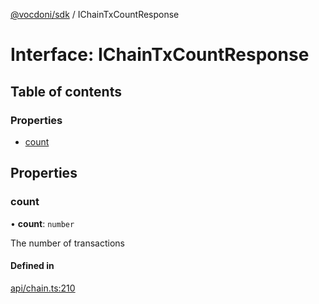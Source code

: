 [@vocdoni/sdk](/sdk) / IChainTxCountResponse

# Interface: IChainTxCountResponse

## Table of contents

### Properties

- [count](IChainTxCountResponse#count)

## Properties

### count

• **count**: `number`

The number of transactions

#### Defined in

[api/chain.ts:210](https://github.com/vocdoni/vocdoni-sdk/blob/66360b95227306027699be0e80826ca7975027a0/src/api/chain.ts#L210)
